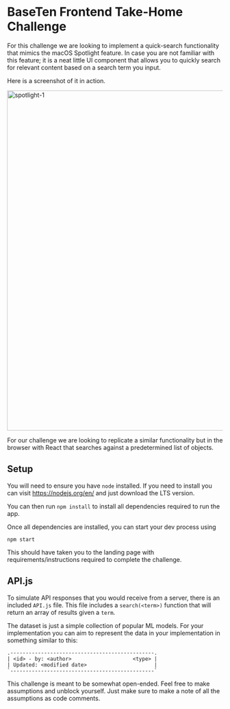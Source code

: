 # BaseTen Frontend Take-Home Challenge

For this challenge we are looking to implement a quick-search functionality that mimics
the macOS Spotlight feature. In case you are not familiar with this feature; it is a neat
little UI component that allows you to quickly search for relevant content based on a
search term you input.

Here is a screenshot of it in action.

<img width="792" alt="spotlight-1" src="https://user-images.githubusercontent.com/981800/137999694-d703e8e4-82c8-4b34-ae85-60ec732a0901.png">

For our challenge we are looking to replicate a similar functionality but in the browser
with React that searches against a predetermined list of objects.

## Setup

You will need to ensure you have `node` installed. If you need to install you can visit
https://nodejs.org/en/ and just download the LTS version.

You can then run `npm install` to install all dependencies required to run the app.

Once all dependencies are installed, you can start your dev process using

```
npm start
```

This should have taken you to the landing page with requirements/instructions required
to complete the challenge.

## API.js

To simulate API responses that you would receive from a server, there is an included
`API.js` file. This file includes a `search(<term>)` function that will return an array
of results given a `term`.

The dataset is just a simple collection of popular ML models. For your implementation
you can aim to represent the data in your implementation in something similar to this:

```
.-----------------------------------------------.
| <id> - by: <author>                    <type> |
| Updated: <modified date>                      |
`-----------------------------------------------`
```

This challenge is meant to be somewhat open-ended. Feel free to make assumptions and
unblock yourself. Just make sure to make a note of all the assumptions as code comments.